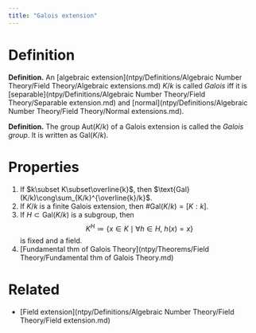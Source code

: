 ```yaml
---
title: "Galois extension"
---
```


# Definition
**Definition.** An [algebraic extension](ntpy/Definitions/Algebraic Number Theory/Field Theory/Algebraic extensions.md) $K/k$ is called *Galois* iff it is [separable](ntpy/Definitions/Algebraic Number Theory/Field Theory/Separable extension.md) and [normal](ntpy/Definitions/Algebraic Number Theory/Field Theory/Normal extensions.md). 

**Definition.** The group $\text{Aut}(K/k)$ of a Galois extension is called the *Galois group*. It is written as $\text{Gal}(K/k)$.

# Properties
1. If $k\subset K\subset\overline{k}$, then $\text{Gal}(K/k)\cong\sum_{K/k}^{\overline{k}/k}$.
2. If $K/k$ is a finite Galois extension, then $\#\text{Gal}(K/k)=[K:k]$.
3. If $H\subset\text{Gal}(K/k)$ is a subgroup, then $$K^H\coloneqq\{x\in K\mid\forall h\in H,\ h(x)=x\}$$ is fixed and a field.
4. [Fundamental thm of Galois Theory](ntpy/Theorems/Field Theory/Fundamental thm of Galois Theory.md)

# Related
- [Field extension](ntpy/Definitions/Algebraic Number Theory/Field Theory/Field extension.md)
